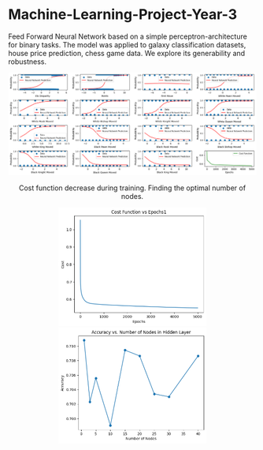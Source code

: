 # Machine-Learning-Project-Year-3
Feed Forward Neural Network based on a simple perceptron-architecture for binary tasks. The model was applied to galaxy classification datasets, house price prediction, chess game data. We explore its generability and robustness.

![Diagram](Results10000.png)


<div align="center">

  <p>Cost function decrease during training. Finding the optimal number of nodes.</p>

  <p float="left">
    <img src="Cost20.png" width="300" />
    <img src="Nodes20.png" width="300" />
  </p>

</div>
